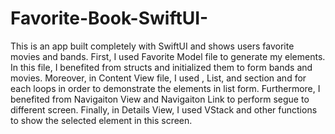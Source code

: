 # Favorite-Book-SwiftUI-
This is an app built completely with SwiftUI and shows users favorite movies and bands. First, I used Favorite Model file to generate my elements. In this file, I benefited from structs and initialized them to form bands and movies. Moreover, in Content View file, I used , List, and section and for each loops in order to demonstrate the elements in list form. Furthermore, I benefited from Navigaiton View and Navigaiton Link to perform segue to different screen. Finally, in Details View, I used VStack and other functions to show the selected element in this screen.
